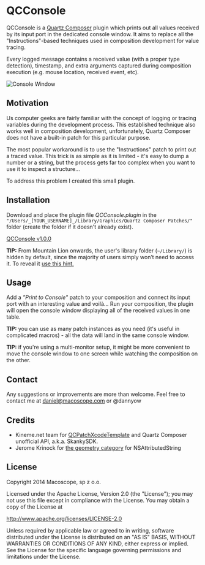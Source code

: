 QCConsole
==========


QCConsole is a [Quartz Composer](http://en.wikipedia.org/wiki/Quartz_Composer) plugin which prints out all values received by its input port in the dedicated console window.
It aims to replace all the "Instructions"-based techniques used in composition development for value tracing.

Every logged message contains a received value (with a proper type detection), timestamp, and extra arguments captured during composition execution (e.g. mouse location, received event, etc). 


![Console Window](https://github.com/macoscope/QCConsole/raw/master/Assets/Screenshots/QuartzComposerWithQCConsole.png "Console Window")


## Motivation

Us computer geeks are fairly familiar with the concept of logging or tracing variables during the development process. 
This established technique also works well in composition development, unfortunately, Quartz Composer does not have a built-in patch for this particular purpose.

The most popular workaround is to use the "Instructions" patch to print out a traced value.
This trick is as simple as it is limited - it's easy to dump a number or a string, but the process gets far too complex when you want to use it to inspect a structure...

To address this problem I created this small plugin.


## Installation

Download and place the plugin file _QCConsole.plugin_ in the `"/Users/_[YOUR_USERNAME]_/Library/Graphics/Quartz Composer Patches/"` folder  (create the folder if it doesn't already exist).

[QCConsole v1.0.0](https://github.com/macoscope/QCConsole/raw/master/Builds/QCConsole.plugin-v1.0.0.zip)

**TIP:** From Mountain Lion onwards, the user's library folder (`~/Library/`) is hidden by default, since the majority of users simply won’t need to access it. To reveal it [use this hint.](http://mac.tutsplus.com/tutorials/productivity/how-to-reveal-your-library-folder-in-lion-or-mountain-lion/)


## Usage

Add a _”Print to Console"_ patch to your composition and connect its input port with an interesting value and voilà...
Run your composition, the plugin will open the console window displaying all of the received values in one table.

**TIP:** you can use as many patch instances as you need (it's useful in complicated macros) - all the data will land in the same console window.

**TIP:** if you're using a multi-monitor setup, it might be more convenient to move the console window to one screen while watching the composition on the other.


## Contact

Any suggestions or improvements are more than welcome. Feel free to contact me at daniel@macoscope.com or @dannyow


## Credits

* Kineme.net team for [QCPatchXcodeTemplate](https://github.com/kineme/QCPatchXcodeTemplate) and Quartz Composer unofficial API, a.k.a. SkankySDK.
* Jerome Krinock for [the geometry category](https://github.com/jerrykrinock/CategoriesObjC/) for NSAttributedString  


## License

Copyright 2014 Macoscope, sp z o.o.

Licensed under the Apache License, Version 2.0 (the "License"); you may not use this file except in compliance with the License. You may obtain a copy of the License at

http://www.apache.org/licenses/LICENSE-2.0

Unless required by applicable law or agreed to in writing, software distributed under the License is distributed on an "AS IS" BASIS, WITHOUT WARRANTIES OR CONDITIONS OF ANY KIND, either express or implied. See the License for the specific language governing permissions and limitations under the License.